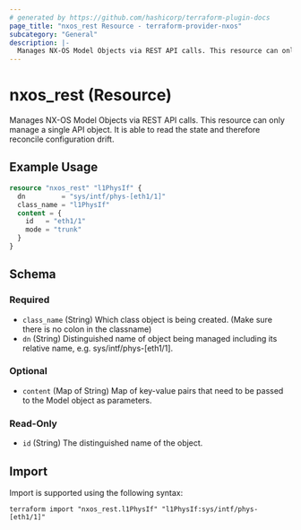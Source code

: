 ```yaml
---
# generated by https://github.com/hashicorp/terraform-plugin-docs
page_title: "nxos_rest Resource - terraform-provider-nxos"
subcategory: "General"
description: |-
  Manages NX-OS Model Objects via REST API calls. This resource can only manage a single API object. It is able to read the state and therefore reconcile configuration drift.
---
```


# nxos_rest (Resource)

Manages NX-OS Model Objects via REST API calls. This resource can only manage a single API object. It is able to read the state and therefore reconcile configuration drift.

## Example Usage

```terraform
resource "nxos_rest" "l1PhysIf" {
  dn         = "sys/intf/phys-[eth1/1]"
  class_name = "l1PhysIf"
  content = {
    id   = "eth1/1"
    mode = "trunk"
  }
}
```

<!-- schema generated by tfplugindocs -->
## Schema

### Required

- `class_name` (String) Which class object is being created. (Make sure there is no colon in the classname)
- `dn` (String) Distinguished name of object being managed including its relative name, e.g. sys/intf/phys-[eth1/1].

### Optional

- `content` (Map of String) Map of key-value pairs that need to be passed to the Model object as parameters.

### Read-Only

- `id` (String) The distinguished name of the object.

## Import

Import is supported using the following syntax:

```shell
terraform import "nxos_rest.l1PhysIf" "l1PhysIf:sys/intf/phys-[eth1/1]"
```
